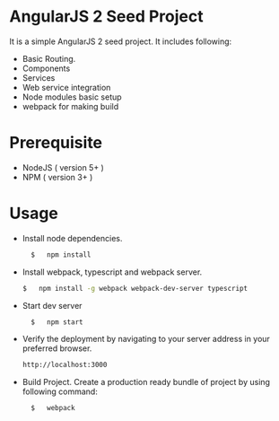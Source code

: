 # AngularJS 2 Seed Project

It is a simple AngularJS 2 seed project. It includes following: 
- Basic Routing.
- Components
- Services
- Web service integration
- Node modules basic setup
- webpack for making build


# Prerequisite

- NodeJS ( version 5+ )
- NPM ( version 3+ )


# Usage

- Install node dependencies.

  ```sh
    $   npm install
    ```
- Install webpack, typescript and webpack server.
     ```sh
    $   npm install -g webpack webpack-dev-server typescript
    ```
    
- Start dev server
  ```sh
    $   npm start
    ```
    
- Verify the deployment by navigating to your server address in your preferred browser.
    ```sh
    http://localhost:3000
    ```
 
- Build Project. Create a production ready bundle of project by using following command:
  ```sh
    $   webpack
    ```
